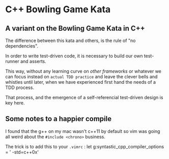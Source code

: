 # C++ Bowling Game Kata

## A variant on the Bowling Game Kata in C++

The difference between this kata and others, is the
rule of "no dependencies".

In order to write test-driven code, it is necessary to 
build our own test-runner and asserts.

This way, without any learning curve on *other frameworks* or whatever
we can focus instead on `actual TDD practice` and leave the
clever bells and whistles until later, when we have
experienced first hand the needs of a TDD process.

That process, and the emergence of a self-referencial test-driven
design is key here.

## Some notes to a happier compile

I found that the g++ on my mac wasn't c++11 by default
so vim was going all weird about the `#include <chrono>` business.

The trick is to add this to your `.vimrc` :
    let g:syntastic_cpp_compiler_options = ' -std=c++0x'

